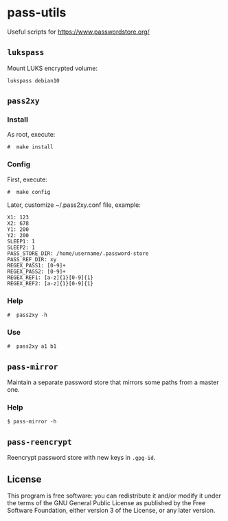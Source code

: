 # pass-utils

Useful scripts for https://www.passwordstore.org/

## `lukspass`

Mount LUKS encrypted volume:

```
lukspass debian10
```

## `pass2xy`

### Install

As root, execute:

```
#  make install
```

### Config

First, execute:

```
#  make config
```

Later, customize ~/.pass2xy.conf file, example:

```
X1: 123
X2: 678
Y1: 200
Y2: 200
SLEEP1: 1
SLEEP2: 1
PASS_STORE_DIR: /home/username/.password-store
PASS_REF_DIR: xy
REGEX_PASS1: [0-9]+
REGEX_PASS2: [0-9]+
REGEX_REF1: [a-z]{1}[0-9]{1}
REGEX_REF2: [a-z]{1}[0-9]{1}
```

### Help

```
#  pass2xy -h
```

### Use

```
#  pass2xy a1 b1
```

## `pass-mirror`

Maintain a separate password store that mirrors some paths from a master one.

### Help

```
$ pass-mirror -h
```

## `pass-reencrypt`

Reencrypt password store with new keys in `.gpg-id`.

## License

This program is free software: you can redistribute it and/or modify it under the terms of the GNU General Public License as published by the Free Software Foundation, either version 3 of the License, or any later version.
